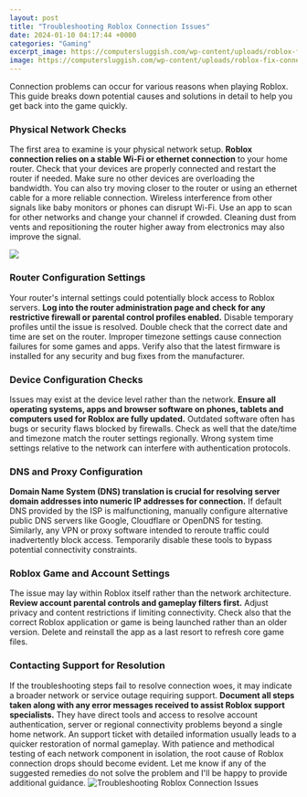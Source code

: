 ```yaml
---
layout: post
title: "Troubleshooting Roblox Connection Issues"
date: 2024-01-10 04:17:44 +0000
categories: "Gaming"
excerpt_image: https://computersluggish.com/wp-content/uploads/roblox-fix-connection-issues-on-pc-tn.jpg
image: https://computersluggish.com/wp-content/uploads/roblox-fix-connection-issues-on-pc-tn.jpg
---
```


Connection problems can occur for various reasons when playing Roblox. This guide breaks down potential causes and solutions in detail to help you get back into the game quickly.
### Physical Network Checks
The first area to examine is your physical network setup. **Roblox connection relies on a stable Wi-Fi or ethernet connection** to your home router. Check that your devices are properly connected and restart the router if needed. Make sure no other devices are overloading the bandwidth. You can also try moving closer to the router or using an ethernet cable for a more reliable connection.
Wireless interference from other signals like baby monitors or phones can disrupt Wi-Fi. Use an app to scan for other networks and change your channel if crowded. Cleaning dust from vents and repositioning the router higher away from electronics may also improve the signal. 

![](https://computersluggish.com/wp-content/uploads/2021/05/roblox-fix-connection-issues-tn.jpg)
### Router Configuration Settings
Your router's internal settings could potentially block access to Roblox servers. **Log into the router administration page and check for any restrictive firewall or parental control profiles enabled.** Disable temporary profiles until the issue is resolved.
Double check that the correct date and time are set on the router. Improper timezone settings cause connection failures for some games and apps. Verify also that the latest firmware is installed for any security and bug fixes from the manufacturer.
### Device Configuration Checks 
Issues may exist at the device level rather than the network. **Ensure all operating systems, apps and browser software on phones, tablets and computers used for Roblox are fully updated.** Outdated software often has bugs or security flaws blocked by firewalls.
Check as well that the date/time and timezone match the router settings regionally. Wrong system time settings relative to the network can interfere with authentication protocols.
### DNS and Proxy Configuration 
**Domain Name System (DNS) translation is crucial for resolving server domain addresses into numeric IP addresses for connection.** If default DNS provided by the ISP is malfunctioning, manually configure alternative public DNS servers like Google, Cloudflare or OpenDNS for testing.
Similarly, any VPN or proxy software intended to reroute traffic could inadvertently block access. Temporarily disable these tools to bypass potential connectivity constraints.
### Roblox Game and Account Settings
The issue may lay within Roblox itself rather than the network architecture. **Review account parental controls and gameplay filters first.** Adjust privacy and content restrictions if limiting connectivity. 
Check also that the correct Roblox application or game is being launched rather than an older version. Delete and reinstall the app as a last resort to refresh core game files.
### Contacting Support for Resolution 
If the troubleshooting steps fail to resolve connection woes, it may indicate a broader network or service outage requiring support. **Document all steps taken along with any error messages received to assist Roblox support specialists.** They have direct tools and access to resolve account authentication, server or regional connectivity problems beyond a single home network. An support ticket with detailed information usually leads to a quicker restoration of normal gameplay.
With patience and methodical testing of each network component in isolation, the root cause of Roblox connection drops should become evident. Let me know if any of the suggested remedies do not solve the problem and I'll be happy to provide additional guidance.
![Troubleshooting Roblox Connection Issues](https://computersluggish.com/wp-content/uploads/roblox-fix-connection-issues-on-pc-tn.jpg)